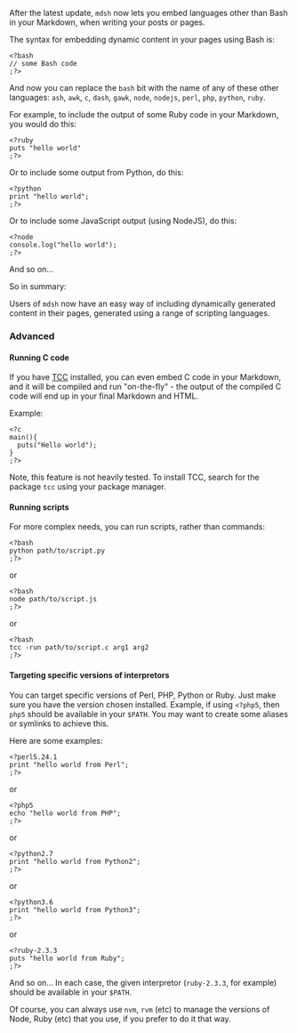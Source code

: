 

After the latest update, `mdsh` now lets you embed languages other than Bash in
your Markdown, when writing your posts or pages.

The syntax for embedding dynamic content in your pages using Bash is:

```
<?bash
// some Bash code
;?>
```

And now you can replace the `bash` bit with the name of any of these other
languages: `ash`, `awk`, `c`, `dash`, `gawk`, `node`, `nodejs`, `perl`, `php`, `python`, `ruby`.

For example, to include the output of some Ruby code in your Markdown, you would
do this:

```
<?ruby
puts "hello world"
;?>
```

<!-- more -->

Or to include some output from Python, do this:

```
<?python
print "hello world";
;?>
```

Or to include some JavaScript output (using NodeJS), do this:

```
<?node
console.log("hello world");
;?>
```

And so on...

So in summary:

Users of `mdsh` now have an easy way of including dynamically generated content
in their pages, generated using a range of scripting languages.

### Advanced

#### Running C code

If you have [TCC](https://bellard.org/tcc/tcc-doc.html) installed, you can even
embed C code in your Markdown, and it will be compiled and run "on-the-fly" - the
output of the compiled C code will end up in your final Markdown and HTML.

Example:

```
<?c
main(){
  puts("Hello world");
}
;?>
```

Note, this feature is not heavily tested. To install TCC, search for the package
`tcc` using your package manager.

#### Running scripts

For more complex needs, you can run scripts, rather than commands:

```
<?bash
python path/to/script.py
;?>
```

or

```
<?bash
node path/to/script.js
;?>
```

or

```
<?bash
tcc -run path/to/script.c arg1 arg2
;?>
```

#### Targeting specific versions of interpretors

You can target specific versions of Perl, PHP, Python or Ruby. Just make sure you
have the version chosen installed. Example, if using `<?php5`, then `php5`
should be available in your `$PATH`. You may want to create some aliases or
symlinks to achieve this.

Here are some examples:

```
<?perl5.24.1
print "hello world from Perl";
;?>
```

or

```
<?php5
echo "hello world from PHP";
;?>
```

or

```
<?python2.7
print "hello world from Python2";
;?>
```

or

```
<?python3.6
print "hello world from Python3";
;?>
```

or

```
<?ruby-2.3.3
puts "hello world from Ruby";
;?>
```

And so on... In each case, the given interpretor (`ruby-2.3.3`, for example)
should be available in your `$PATH`.

Of course, you can always use `nvm`, `rvm` (etc) to manage the versions
of Node, Ruby (etc) that you use, if you prefer to do it that way.
